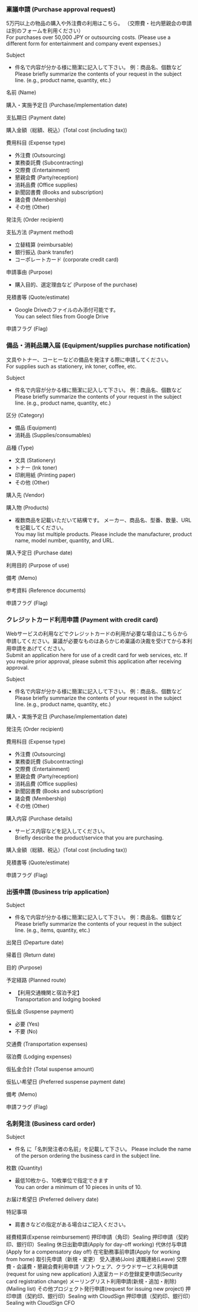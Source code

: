 ### 稟議申請 (Purchase approval request)

5万円以上の物品の購入や外注費の利用はこちら。
（交際費・社内懇親会の申請は別のフォームを利用ください）  
For purchases over 50,000 JPY or outsourcing costs.
(Please use a different form for entertainment and company event expenses.)

Subject
- 件名で内容が分かる様に簡潔に記入して下さい。
例：商品名、個数など   
Please briefly summarize the contents of your request in the subject line.
(e.g., product name, quantity, etc.)

名前 (Name)

購入・実施予定日 (Purchase/implementation date)

支払期日 (Payment date)

購入金額（総額、税込）(Total cost (including tax))

費用科目 (Expense type)
- 外注費 (Outsourcing)
- 業務委託費 (Subcontracting)
- 交際費 (Entertainment)
- 懇親会費 (Party/reception)
- 消耗品費 (Office supplies)
- 新聞図書費 (Books and subscription)
- 諸会費 (Membership)
- その他 (Other)

発注先 (Order recipient)

支払方法 (Payment method)
- 立替精算 (reimbursable)
- 銀行振込 (bank transfer)
- コーポレートカード (corporate credit card)

申請事由 (Purpose)
- 購入目的、選定理由など (Purpose of the purchase)

見積書等 (Quote/estimate)
- Google Driveのファイルのみ添付可能です。   
You can select files from Google Drive

申請フラグ (Flag)

### 備品・消耗品購入届 (Equipment/supplies purchase notification)

文具やトナー、コーヒーなどの備品を発注する際に申請してください。   
For supplies such as stationery, ink toner, coffee, etc.

Subject
- 件名で内容が分かる様に簡潔に記入して下さい。
例：商品名、個数など   
Please briefly summarize the contents of your request in the subject line.
(e.g., product name, quantity, etc.)

区分 (Category)
- 備品 (Equipment)
- 消耗品 (Supplies/consumables)

品種 (Type)
- 文具 (Stationery)
- トナー (Ink toner)
- 印刷用紙 (Printing paper)
- その他 (Other)

購入先 (Vendor)

購入物 (Products)
- 複数商品を記載いただいて結構です。
メーカー、商品名、型番、数量、URLを記載してください。   
You may list multiple products.
Please include the manufacturer, product name, model number, quantity, and URL.

購入予定日 (Purchase date)

利用目的 (Purpose of use)

備考 (Memo)

参考資料 (Reference documents)

申請フラグ (Flag)

### クレジットカード利用申請 (Payment with credit card)

Webサービスの利用などでクレジットカードの利用が必要な場合はこちらから申請してください。稟議が必要なものはあらかじめ稟議の決裁を受けてから本利用申請をあげてください。   
Submit an application here for use of a credit card for web services, etc. If you require prior approval, please submit this application after receiving approval. 

Subject
- 件名で内容が分かる様に簡潔に記入して下さい。
例：商品名、個数など   
Please briefly summarize the contents of your request in the subject line.
(e.g., product name, quantity, etc.)

購入・実施予定日 (Purchase/implementation date)

発注先 (Order recipient)

費用科目 (Expense type)
- 外注費 (Outsourcing)
- 業務委託費 (Subcontracting)
- 交際費 (Entertainment)
- 懇親会費 (Party/reception)
- 消耗品費 (Office supplies)
- 新聞図書費 (Books and subscription)
- 諸会費 (Membership)
- その他 (Other)

購入内容 (Purchase details)
- サービス内容などを記入してください。   
Briefly describe the product/service that you are purchasing. 

購入金額（総額、税込）(Total cost (including tax))

見積書等 (Quote/estimate)

申請フラグ (Flag)

### 出張申請 (Business trip application)

Subject
- 件名で内容が分かる様に簡潔に記入して下さい。
例：商品名、個数など   
Please briefly summarize the contents of your request in the subject line.
(e.g., items, quantity, etc.)

出発日 (Departure date)

帰着日 (Return date)

目的 (Purpose)

予定経路 (Planned route)
- 【利用交通機関と宿泊予定】   
Transportation and lodging booked

仮払金 (Suspense payment)
- 必要 (Yes)
- 不要 (No)

交通費 (Transportation expenses)

宿泊費 (Lodging expenses)

仮払金合計 (Total suspense amount)

仮払い希望日 (Preferred suspense payment date)

備考 (Memo)

申請フラグ (Flag)

### 名刺発注 (Business card order)

Subject
- 件名 に「名刺発注者の名前」を記載して下さい。
Please include the name of the person ordering the business card in the subject line.

枚数 (Quantity)
- 最低10枚から、10枚単位で指定できます   
You can order a minimum of 10 pieces in units of 10.

お届け希望日 (Preferred delivery date)

特記事項
- 肩書きなどの指定がある場合はご記入ください。


経費精算(Expense reimbursement)
押印申請（角印）Sealing
押印申請（契約印、銀行印）Sealing
休日出勤申請(Apply for day-off working)
代休付与申請(Apply for a compensatory day off)
在宅勤務事前申請(Apply for working from home)
取引先申請（新規・変更）
受入連絡(Join)
退職連絡(Leave)
交際費・会議費・懇親会費利用申請
ソフトウェア、クラウドサービス利用申請(request for using new application)
入退室カードの登録変更申請(Security card registration change)
メーリングリスト利用申請(新規・追加・削除)(Mailing list)
その他プロジェクト発行申請(request for issuing new project)
押印申請（契約印、銀行印）Sealing with CloudSign
押印申請（契約印、銀行印）Sealing with CloudSign CFO

